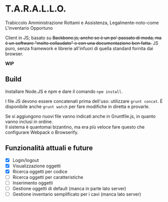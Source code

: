 # T.A.R.A.L.L.O.
Trabiccolo Amministrazione Rottami e Assistenza, Legalmente-noto-come L'inventario Opportuno

Client in JS; basato su ~~Backbone.js, anche se è un po' passato di moda, ma è un software "molto collaudato" e con una
documentazione ben fatta.~~ JS puro, senza framework e librerie all'infuori di quella standard fornita dai browser.

**WIP**

## Build
Installare Node.JS e npm e dare il comando `npm install`.

I file JS devono essere concatenati prima dell'uso: utilizzare `grunt concat`.
È disponibile anche `grunt watch` per fare modifiche in diretta e provarle.
 
Se si aggiungono nuovi file vanno indicati anche in Gruntfile.js,
in quanto vanno inclusi in ordine.  
Il sistema è quantomai bizantino, ma era più veloce fare questo che
configurare Webpack o Browserify.

## Funzionalità attuali e future
- [X] Login/logout
- [X] Visualizzazione oggetti
- [X] Ricerca oggetti per codice
- [ ] Ricerca oggetti per caratteristiche
- [ ] Inserimento oggetti
- [ ] Gestione oggetti di default (manca in parte lato server)
- [ ] Gestione inventario semplificato per i cavi (manca lato server)
